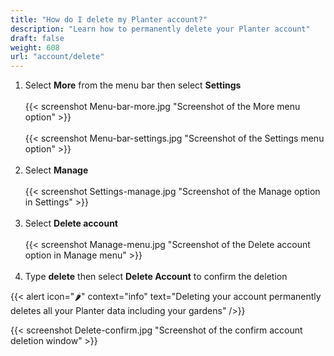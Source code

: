 ```yaml
---
title: "How do I delete my Planter account?"
description: "Learn how to permanently delete your Planter account"
draft: false
weight: 608
url: "account/delete"
---
```


1. Select **More** from the menu bar then select **Settings**<br /><br />
{{< screenshot Menu-bar-more.jpg "Screenshot of the More menu option" >}}<br /><br />
{{< screenshot Menu-bar-settings.jpg "Screenshot of the Settings menu option" >}}<br /><br />
2. Select **Manage**<br /><br />
{{< screenshot Settings-manage.jpg "Screenshot of the Manage option in Settings" >}}<br /><br />
3. Select **Delete account**<br /><br />
{{< screenshot Manage-menu.jpg "Screenshot of the Delete account option in Manage menu" >}}<br /><br />
4. Type **delete** then select **Delete Account** to confirm the deletion

{{< alert icon="🌶️" context="info" text="Deleting your account permanently deletes all your Planter data including your gardens" />}}

{{< screenshot Delete-confirm.jpg "Screenshot of the confirm account deletion window" >}}
